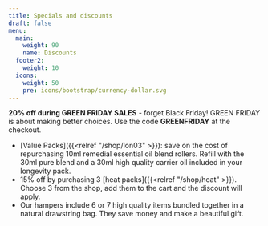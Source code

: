 ```yaml
---
title: Specials and discounts
draft: false
menu:
  main:
    weight: 90
    name: Discounts
  footer2:
    weight: 10
  icons:
    weight: 50
    pre: icons/bootstrap/currency-dollar.svg
---
```

**20% off during GREEN FRIDAY SALES** - forget Black Friday! GREEN FRIDAY is about making better choices.     Use the code **GREENFRIDAY** at the checkout.

* \[Value Packs]({{<relref "/shop/lon03" >}}):  save on the cost of repurchasing 10ml remedial essential oil blend rollers.  Refill with the 30ml pure blend and a 30ml high quality carrier oil included in your longevity pack.  
* 15% off by purchasing 3 \[heat packs]({{<relref "/shop/heat" >}}). Choose 3 from the shop, add them to the cart and the discount will apply.
* O﻿ur hampers include 6 or 7 high quality items bundled together in a natural drawstring bag.  They save money and make a beautiful gift.